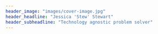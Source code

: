 ```yaml
---
header_image: "images/cover-image.jpg"
header_headline: "Jessica 'Stew' Stewart"
header_subheadline: "Technology agnostic problem solver"
---
```

